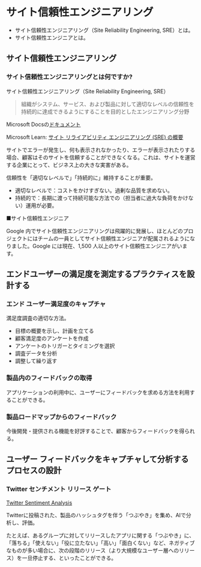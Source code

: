 # サイト信頼性エンジニアリング

- サイト信頼性エンジニアリング（Site Reliability Engineering​, SRE）とは。
- サイト信頼性エンジニアとは。

## サイト信頼性エンジニアリング

### サイト信頼性エンジニアリングとは何ですか?

サイト信頼性エンジニアリング（Site Reliability Engineering​, SRE）

> 組織がシステム、サービス、および製品に対して適切なレベルの信頼性を持続的に達成できるようにすることを目的としたエンジニアリング分野

Microsoft Docsの[ドキュメント](https://docs.microsoft.com/ja-jp/azure/site-reliability-engineering/)

Microsoft Learn: [サイト リライアビリティ エンジニアリング (SRE) の概要](https://docs.microsoft.com/ja-jp/learn/modules/intro-to-site-reliability-engineering/)

サイトでエラーが発生し、何も表示されなかったり、エラーが表示されたりする場合、顧客はそのサイトを信頼することができなくなる。これは、サイトを運営する企業にとって、ビジネス上の大きな実害がある。

信頼性を「適切なレベルで」「持続的に」維持することが重要。

- 適切なレベルで：コストをかけすぎない。過剰な品質を求めない。
- 持続的で：長期に渡って持続可能な方法での（担当者に過大な負荷をかけない）運用が必要。

■サイト信頼性エンジニア

Google 内でサイト信頼性エンジニアリングは飛躍的に発展し、ほとんどのプロジェクトにはチームの一員としてサイト信頼性エンジニアが配属されるようになりました。Google には現在、1,500 人以上のサイト信頼性エンジニアがいます。

## エンドユーザーの満足度を測定するプラクティスを設計する

### エンド ユーザー満足度のキャプチャ

満足度調査の適切な方法。

- 目標の概要を示し、計画を立てる
- 顧客満足度のアンケートを作成
- アンケートのトリガーとタイミングを選択
- 調査データを分析
- 調整して繰り返す

### 製品内のフィードバックの取得

アプリケーションの利用中に、ユーザーにフィードバックを求める方法を利用することができる。

### 製品ロードマップからのフィードバック

今後開発・提供される機能を好評することで、顧客からフィードバックを得られる。

## ユーザー フィードバックをキャプチャして分析するプロセスの設計

### Twitter センチメント リリース ゲート

[Twitter Sentiment Analysis](https://marketplace.visualstudio.com/items?itemName=ms-devlabs.vss-services-twittersentimentanalysis)

Twitterに投稿された、製品のハッシュタグを伴う「つぶやき」を集め、AIで分析し、評価。

たとえば、あるグループに対してリリースしたアプリに関する「つぶやき」に、「落ちる」「使えない」「役に立たない」「高い」「面白くない」など、ネガティブなものが多い場合に、次の段階のリリース（より大規模なユーザー層へのリリース）を一旦停止する、といったことができる。
